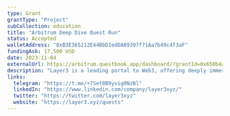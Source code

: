 ```yaml
---
type: Grant
grantType: "Project"
subCollection: education
title: "Arbitrum Deep Dive Quest Run"
status: Accepted
walletAddress: "0xB3E365212E44BbD1edDA89397f71Aa7b49c4f3aF"
fundingAsk: 17,500 USD
date: 2023-11-04
externalUrl: https://arbitrum.questbook.app/dashboard/?grantId=0x650b4a0dc2aec18f55adb72f13c5d95631db04be&isRenderingProposalBody=true&chainId=10&role=community&proposalId=0x520
description: "Layer3 is a leading portal to Web3, offering deeply immersive and educational content for onchain explorers and developers alike."
links:
  telegram: "https://t.me/+7Set0B9yvig0NzBl"
  linkedIn: "https://www.linkedin.com/company/layer3xyz/"
  twitter: "https://twitter.com/layer3xyz"
  website: "https://layer3.xyz/quests"
---
```


